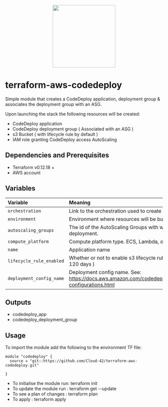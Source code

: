 <p align="center">
  <a href="https://www.cloud42.io/" target="_blank" rel="Homepage">
  <img width="200" height="200" src="https://www.cloud42.io/wp-content/uploads/2020/01/transparent_small.png">
  </a>
</p>


# terraform-aws-codedeploy
Simple module that creates a CodeDeploy application, deployment group & associates the deployment group with an ASG.

Upon launching the stack the following resources will be created:

 * CodeDeploy application
 * CodeDeploy deployment group ( Associated with an ASG )
 * s3 Bucket ( with lifecycle rule by default )  
 * IAM role granting CodeDeploy access AutoScaling

## Dependencies and Prerequisites
 * Terraform v0.12.18 +
 * AWS account

## Variables
| Variable | Meaning |
| :------- | :----- |
| `orchestration` | Link to the orchestration used to create resources. |
| `environment` | Environment where resources will be built. |
| `autoscaling_groups` | The id of the AutoScaling Groups with which to associate the deployment. |
| `compute_platform` | Compute platform type. ECS, Lambda, or Server. |
| `name` | Application name |
| `lifecycle_rule_enabled` | Whether or not to enable s3 lifecycle rule ( Default is to expire items after 120 days ) |
| `deployment_config_name` | Deployment config name. See: https://docs.aws.amazon.com/codedeploy/latest/userguide/deployment-configurations.html |

## Outputs
 * codedeploy_app
 * codedeploy_deployment_group 

## Usage

To import the module add the following to the environment TF file:
```
module "codedeploy" {
  source = "git::https://github.com/Cloud-42/terraform-aws-codedeploy.git"

}
```
* To initialise the module run: terraform init
* To update the module run    : terraform get --update
* To see a plan of changes    : terraform plan
* To apply                    : terraform apply


